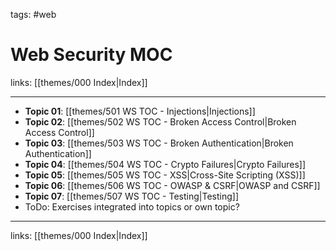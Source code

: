 tags: #web

# Web Security MOC

links: [[themes/000 Index|Index]]

---

- **Topic 01**: [[themes/501 WS TOC - Injections|Injections]]
- **Topic 02**: [[themes/502 WS TOC - Broken Access Control|Broken Access Control]]
- **Topic 03**: [[themes/503 WS TOC - Broken Authentication|Broken Authentication]]
- **Topic 04**: [[themes/504 WS TOC - Crypto Failures|Crypto Failures]]
- **Topic 05**: [[themes/505 WS TOC - XSS|Cross-Site Scripting (XSS)]]
- **Topic 06**: [[themes/506 WS TOC - OWASP & CSRF|OWASP and CSRF]]
- **Topic 07**: [[themes/507 WS TOC - Testing|Testing]]
- ToDo: Exercises integrated into topics or own topic?

---
links: [[themes/000 Index|Index]]